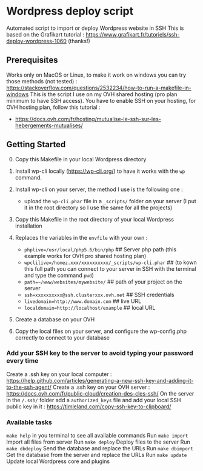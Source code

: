 # Wordpress deploy script

Automated script to import or deploy Wordpress website in SSH
This is based on the Grafikart tutorial : https://www.grafikart.fr/tutoriels/ssh-deploy-wordpress-1060 (thanks!)

## Prerequisites

Works only on MacOS or Linux, to make it work on windows you can try those methods (not tested) :
https://stackoverflow.com/questions/2532234/how-to-run-a-makefile-in-windows
This is the script I use on my OVH shared hosting (pro plan minimum to have SSH access).
You have to enable SSH on your hosting, for OVH hosting plan, follow this tutorial :
- https://docs.ovh.com/fr/hosting/mutualise-le-ssh-sur-les-hebergements-mutualises/

## Getting Started

0. Copy this Makefile in your local Wordpress directory
1. Install wp-cli locally (https://wp-cli.org/) to have it works with the `wp` command.
2. Install wp-cli on your server, the method I use is the following one :
    - upload the `wp-cli.phar` file in a `_scripts/` folder on your server (I put it in the root directory so I use the same for all the projects)

3. Copy this Makefile in the root directory of your local Wordpress installation
4. Replaces the variables in the `envfile` with your own :
    - `phplive=/usr/local/php5.6/bin/php` ## Server php path (this example works for OVH pro shared hosting plan)
    - `wpclilive=/homez.xxx/xxxxxxxxxx/_scripts/wp-cli.phar` ## (to kown this full path you can connect to your server in SSH with the terminal and type the command `pwd`)
    - `path=~/www/websites/mywebsite/` ## path of your project on the server
    - `ssh=xxxxxxxxxx@ssh.clusterxxx.ovh.net` ## SSH credentials
    - `livedomain=http://www.domain.com` ## live URL
    - `localdomain=http://localhost/example` ## local URL
5. Create a database on your OVH
6. Copy the local files on your server, and configure the wp-config.php correctly to connect to your database

### Add your SSH key to the server to avoid typing your password every time

Create a .ssh key on your local computer : https://help.github.com/articles/generating-a-new-ssh-key-and-adding-it-to-the-ssh-agent/
Create a .ssh key on your OVH server : https://docs.ovh.com/fr/public-cloud/creation-des-cles-ssh/
On the server in the `/.ssh/` folder add a `authorized_keys` file and add your local SSH public key in it : https://timleland.com/copy-ssh-key-to-clipboard/

### Available tasks

`make help` in you terminal to see all available commands
Run `make import` Import all files from server
Run `make deploy` Deploy files to the server
Run `make dbdeploy` Send the database and replace the URLs
Run `make dbimport` Get the database from the server and replace the URLs
Run `make update` Update local Wordpress core and plugins
